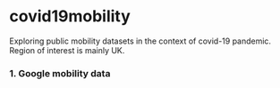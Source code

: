 # covid19mobility
Exploring public mobility datasets in the context of covid-19 pandemic.
Region of interest is mainly UK. 

### 1. Google mobility data

